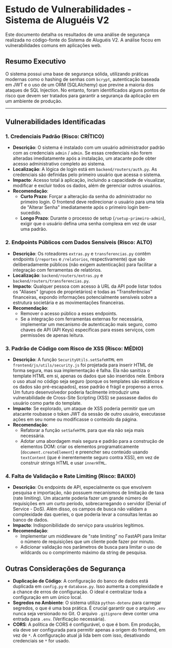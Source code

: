 # Estudo de Vulnerabilidades - Sistema de Aluguéis V2

Este documento detalha os resultados de uma análise de segurança realizada no código-fonte do Sistema de Aluguéis V2. A análise focou em vulnerabilidades comuns em aplicações web.

## Resumo Executivo

O sistema possui uma base de segurança sólida, utilizando práticas modernas como o hashing de senhas com `bcrypt`, autenticação baseada em JWT e o uso de um ORM (SQLAlchemy) que previne a maioria dos ataques de SQL Injection. No entanto, foram identificados alguns pontos de risco que devem ser tratados para garantir a segurança da aplicação em um ambiente de produção.

---

## Vulnerabilidades Identificadas

### 1. Credenciais Padrão (Risco: CRÍTICO)

-   **Descrição**: O sistema é instalado com um usuário administrador padrão com as credenciais `admin` / `admin`. Se essas credenciais não forem alteradas imediatamente após a instalação, um atacante pode obter acesso administrativo completo ao sistema.
-   **Localização**: A lógica de login está em `backend/routers/auth.py`. As credenciais são definidas pelo primeiro usuário que acessa o sistema.
-   **Impacto**: Acesso total à aplicação, incluindo a capacidade de visualizar, modificar e excluir todos os dados, além de gerenciar outros usuários.
-   **Recomendação**:
    -   **Curto Prazo**: Forçar a alteração da senha do administrador no primeiro login. O frontend deve redirecionar o usuário para uma tela de "Alterar Senha" imediatamente após o primeiro login bem-sucedido.
    -   **Longo Prazo**: Durante o processo de setup (`/setup-primeiro-admin`), exigir que o usuário defina uma senha complexa em vez de usar uma padrão.

### 2. Endpoints Públicos com Dados Sensíveis (Risco: ALTO)

-   **Descrição**: Os roteadores `extras.py` e `transferencias.py` contêm endpoints (`/reportes` e `/relatorios`, respectivamente) que são deliberadamente públicos (não exigem autenticação) para facilitar a integração com ferramentas de relatórios.
-   **Localização**: `backend/routers/extras.py` e `backend/routers/transferencias.py`.
-   **Impacto**: Qualquer pessoa com acesso à URL da API pode listar todos os "Aliases" (grupos de proprietários) e todas as "Transferências" financeiras, expondo informações potencialmente sensíveis sobre a estrutura societária e as movimentações financeiras.
-   **Recomendação**:
    -   Remover o acesso público a esses endpoints.
    -   Se a integração com ferramentas externas for necessária, implementar um mecanismo de autenticação mais seguro, como chaves de API (API Keys) específicas para esses serviços, com permissões de apenas leitura.

### 3. Padrão de Código com Risco de XSS (Risco: MÉDIO)

-   **Descrição**: A função `SecurityUtils.setSafeHTML` em `frontend/js/utils/security.js` foi projetada para inserir HTML de forma segura, mas sua implementação é falha. Ela não sanitiza o template HTML em si, apenas os dados que são inseridos nele. Embora o uso atual no código seja seguro (porque os templates são estáticos e os dados são pré-escapados), esse padrão é frágil e propenso a erros. Um futuro desenvolvedor poderia facilmente introduzir uma vulnerabilidade de Cross-Site Scripting (XSS) se passasse dados do usuário como parte do template.
-   **Impacto**: Se explorado, um ataque de XSS poderia permitir que um atacante roubasse o token JWT da sessão de outro usuário, executasse ações em seu nome ou modificasse o conteúdo da página.
-   **Recomendação**:
    -   Refatorar a função `setSafeHTML` para que ela não seja mais necessária.
    -   Adotar uma abordagem mais segura e padrão para a construção de elementos DOM: criar os elementos programaticamente (`document.createElement`) e preencher seu conteúdo usando `textContent` (que é inerentemente seguro contra XSS), em vez de construir strings HTML e usar `innerHTML`.

### 4. Falta de Validação e Rate Limiting (Risco: BAIXO)

-   **Descrição**: Os endpoints de API, especialmente os que envolvem pesquisa e importação, não possuem mecanismos de limitação de taxa (rate limiting). Um atacante poderia fazer um grande número de requisições em um curto período, sobrecarregando o servidor (Denial of Service - DoS). Além disso, os campos de busca não validam a complexidade das queries, o que poderia levar a consultas lentas ao banco de dados.
-   **Impacto**: Indisponibilidade do serviço para usuários legítimos.
-   **Recomendação**:
    -   Implementar um middleware de "rate limiting" no FastAPI para limitar o número de requisições que um cliente pode fazer por minuto.
    -   Adicionar validação nos parâmetros de busca para limitar o uso de wildcards ou o comprimento máximo da string de pesquisa.

## Outras Considerações de Segurança

-   **Duplicação de Código**: A configuração do banco de dados está duplicada em `config.py` e `database.py`. Isso aumenta a complexidade e a chance de erros de configuração. O ideal é centralizar toda a configuração em um único local.
-   **Segredos no Ambiente**: O sistema utiliza `python-dotenv` para carregar segredos, o que é uma boa prática. É crucial garantir que o arquivo `.env` nunca seja versionado no Git. O arquivo `.gitignore` deve conter uma entrada para `.env`. (Verificação necessária).
-   **CORS**: A política de CORS é configurável, o que é bom. Em produção, ela deve ser configurada para permitir apenas a origem do frontend, em vez de `*`. A configuração atual já lida bem com isso, desativando credenciais se `*` for usado.

